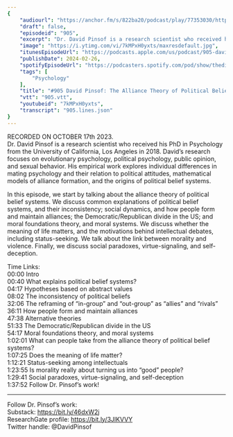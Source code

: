 ```yaml
---
{
	"audiourl": "https://anchor.fm/s/822ba20/podcast/play/77353030/https%3A%2F%2Fd3ctxlq1ktw2nl.cloudfront.net%2Fstaging%2F2023-9-17%2Fb2230bac-1911-8b7c-b2a8-9f2a7552535f.m4a",
	"draft": false,
	"episodeid": "905",
	"excerpt": "Dr. David Pinsof is a research scientist who received his PhD in Psychology from the University of California, Los Angeles in 2018. David’s research focuses on evolutionary psychology, political psychology, public opinion, and sexual behavior. His empirical work explores individual differences in mating psychology and their relation to political attitudes, mathematical models of alliance formation, and the origins of political belief systems.",
	"image": "https://i.ytimg.com/vi/7kMPxH0yxts/maxresdefault.jpg",
	"itunesEpisodeUrl": "https://podcasts.apple.com/us/podcast/905-david-pinsof-the-alliance-theory-of-political/id1451347236?i=1000647133561&uo=4",
	"publishDate": 2024-02-26,
	"spotifyEpisodeUrl": "https://podcasters.spotify.com/pod/show/thedissenter/episodes/905-David-Pinsof-The-Alliance-Theory-of-Political-Belief-Systems--Meaning-of-Life--and-Morality-e2an4k6",
	"tags": [
		"Psychology"
	],
	"title": "#905 David Pinsof: The Alliance Theory of Political Belief Systems, Meaning of Life, and Morality",
	"vtt": "905.vtt",
	"youtubeid": "7kMPxH0yxts",
	"transcript": "905.lines.json"
}
---
```

RECORDED ON OCTOBER 17th 2023.  
Dr. David Pinsof is a research scientist who received his PhD in Psychology from the University of California, Los Angeles in 2018. David’s research focuses on evolutionary psychology, political psychology, public opinion, and sexual behavior. His empirical work explores individual differences in mating psychology and their relation to political attitudes, mathematical models of alliance formation, and the origins of political belief systems.

In this episode, we start by talking about the alliance theory of political belief systems. We discuss common explanations of political belief systems, and their inconsistency; social dynamics, and how people form and maintain alliances; the Democratic/Republican divide in the US; and moral foundations theory, and moral systems. We discuss whether the meaning of life matters, and the motivations behind intellectual debates, including status-seeking. We talk about the link between morality and violence. Finally, we discuss social paradoxes, virtue-signaling, and self-deception.

Time Links:  
<time>00:00</time> Intro  
<time>00:40</time> What explains political belief systems?  
<time>04:17</time> Hypotheses based on abstract values  
<time>08:02</time> The inconsistency of political beliefs  
<time>32:06</time> The reframing of “in-group” and “out-group” as “allies” and “rivals”  
<time>36:11</time> How people form and maintain alliances  
<time>47:38</time> Alternative theories  
<time>51:33</time> The Democratic/Republican divide in the US  
<time>54:17</time> Moral foundations theory, and moral systems  
<time>1:02:01</time> What can people take from the alliance theory of political belief systems?  
<time>1:07:25</time> Does the meaning of life matter?  
<time>1:12:21</time> Status-seeking among intellectuals  
<time>1:23:55</time> Is morality really about turning us into “good” people?  
<time>1:29:41</time> Social paradoxes, virtue-signaling, and self-deception  
<time>1:37:52</time> Follow Dr. Pinsof’s work!

---

Follow Dr. Pinsof’s work:  
Substack: https://bit.ly/46dxW2j  
ResearchGate profile: https://bit.ly/3JlKVVY  
Twitter handle: @DavidPinsof
